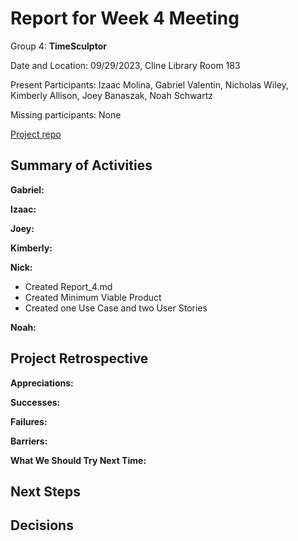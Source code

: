 # Report for Week 4 Meeting

Group 4: **TimeSculptor**

Date and Location: 09/29/2023, Cline Library Room 183

Present Participants: Izaac Molina, Gabriel Valentin, Nicholas Wiley, Kimberly Allison, Joey Banaszak, Noah Schwartz

Missing participants: None

[Project repo](https://github.com/nickw409/TimeSculptor)

## **Summary of Activities**

**Gabriel:**

**Izaac:**

**Joey:**
  
**Kimberly:**

**Nick:**

- Created Report_4.md
- Created Minimum Viable Product
- Created one Use Case and two User Stories

**Noah:**
  
## **Project Retrospective**

**Appreciations:**

**Successes:**

**Failures:**

**Barriers:**

**What We Should Try Next Time:**

## **Next Steps**

## **Decisions**
